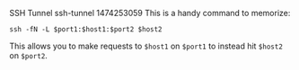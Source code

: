 SSH Tunnel
ssh-tunnel
1474253059
This is a handy command to memorize:

```
ssh -fN -L $port1:$host1:$port2 $host2
```

This allows you to make requests to `$host1` on `$port1` to instead hit `$host2` on `$port2`.
